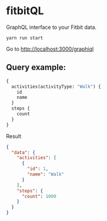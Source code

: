 # fitbitQL
GraphQL interface to your Fitbit data.

`yarn run start`

Go to [http://localhost:3000/graphiql](http://localhost:3000/graphiql)

## Query example:

```graphql
{
  activities(activityType: "Walk") {
    id
    name
  }
  steps {
    count
  }
}
```

Result

```json
{
  "data": {
    "activities": [
      {
        "id": 1,
        "name": "Walk"
      }
    ],
    "steps": {
      "count": 1000
    }
  }
}
```

